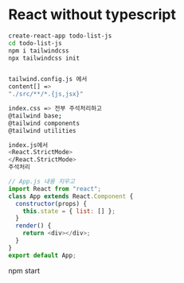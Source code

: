 # React without typescript

```bash
create-react-app todo-list-js
cd todo-list-js
npm i tailwindcss
npx tailwindcss init
```

```bash

tailwind.config.js 에서
content[] =>
"./src/**/*.{js,jsx}"

index.css => 전부 주석처리하고
@tailwind base;
@tailwind components
@tailwind utilities
```

```bash
index.js에서
<React.StrictMode>
</React.StrictMode>
주석처리
```

```js
// App.js 내용 지우고
import React from "react";
class App extends React.Component {
  constructor(props) {
    this.state = { list: [] };
  }
  render() {
    return <div></div>;
  }
}
export default App;
```

npm start
